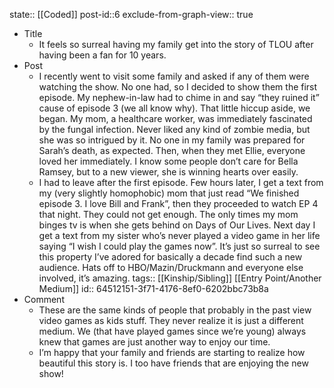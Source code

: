 state:: [[Coded]]
post-id::6
exclude-from-graph-view:: true

- Title
  - It feels so surreal having my family get into the story of TLOU after having been a fan for 10 years.
- Post
  - I recently went to visit some family and asked if any of them were watching the show. No one had, so I decided to show them the first episode. My nephew-in-law had to chime in and say “they ruined it” cause of episode 3 (we all know why). That little hiccup aside, we began. My mom, a healthcare worker, was immediately fascinated by the fungal infection. Never liked any kind of zombie media, but she was so intrigued by it. No one in my family was prepared for Sarah’s death, as expected. Then, when they met Ellie, everyone loved her immediately. I know some people don’t care for Bella Ramsey, but to a new viewer, she is winning hearts over easily.
  - I had to leave after the first episode. Few hours later, I get a text from my (very slightly homophobic) mom that just read “We finished episode 3. I love Bill and Frank”, then they proceeded to watch EP 4 that night. They could not get enough. The only times my mom binges tv is when she gets behind on Days of Our Lives. Next day I get a text from my sister who’s never played a video game in her life saying “I wish I could play the games now”. It’s just so surreal to see this property I’ve adored for basically a decade find such a new audience. Hats off to HBO/Mazin/Druckmann and everyone else involved, it’s amazing.
    tags:: [[Kinship/Sibling]] [[Entry Point/Another Medium]]
    id:: 64512151-3f71-4176-8ef0-6202bbc73b8a
- Comment
  - These are the same kinds of people that probably in the past view video games as kids stuff. They never realize it is just a different medium. We (that have played games since we’re young) always knew that games are just another way to enjoy our time.
  - I’m happy that your family and friends are starting to realize how beautiful this story is. I too have friends that are enjoying the new show!
